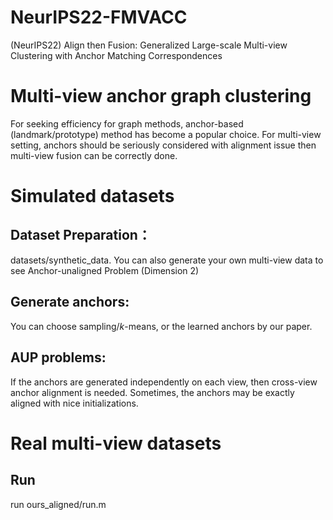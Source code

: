 # NeurIPS22-FMVACC
(NeurIPS22) Align then Fusion: Generalized Large-scale Multi-view Clustering with Anchor Matching Correspondences

# Multi-view anchor graph clustering
For seeking efficiency for graph methods, anchor-based (landmark/prototype) method has become a popular choice. For multi-view setting, anchors should be seriously considered with alignment issue then multi-view fusion can be correctly done.

# Simulated datasets
## Dataset Preparation：
datasets/synthetic_data. You can also generate your own multi-view data to see Anchor-unaligned Problem (Dimension 2)

## Generate anchors: 
You can choose sampling/$k$-means, or the learned anchors by our paper.


## AUP problems:
If the anchors are generated independently on each view, then cross-view anchor alignment is needed. Sometimes, the anchors may be exactly aligned with nice initializations. 

# Real multi-view datasets
## Run
run ours_aligned/run.m

